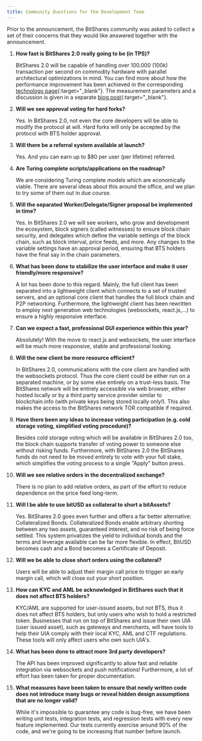 ```yaml
---
title: Community Questions for the Development Team
---
```


Prior to the announcement, the BitShares community was asked to collect a set of their concerns that they would like
answered together with the announcement.

<!--more-->

1. **How fast is BitShares 2.0 really going to be (in TPS)?**

   BitShares 2.0 will be capable of handling over 100.000 (100k) transaction per second on commodity hardware with
   parallel architectural optimizations in mind. You can find more about how the performance improvement has been
   achieved in the corresponding [technology page](/technology/high-performance-and-scalability){:target="_blank"}. The measurement parameters and a discussion is given in a separate
   [blog post](/blog/2015/06/08/measuring-performance/){:target="_blank"}.

2. **Will we see approval voting for hard forks?**

   Yes. In BitShares 2.0, not even the core developers will be able to modify the protocol at will. Hard forks will only
   be accepted by the protocol with BTS holder approval.

3. **Will there be a referral system available at launch?**

   Yes. And you can earn up to $80 per user (per lifetime) referred.

4. **Are Turing complete scripts/applications on the roadmap?**

   We are considering Turing complete models which are economically viable.  There are several ideas about this around
   the office, and we plan to try some of them out in due course.

5. **Will the separated Worker/Delegate/Signer proposal be implemented in time?**

   Yes. In BitShares 2.0 we will see workers, who grow and development the ecosystem, block signers (called witnesses)
   to ensure block chain security, and delegates which define the variable settings of the
   block chain, such as block interval, price feeds, and more.  Any changes to the variable settings have an
   approval period, ensuring that BTS holders have the final say in the chain parameters.

6. **What has been done to stabilize the user interface and make it user friendly/more responsive?**

   A lot has been done to this regard. Mainly, the full client has been separated into a lightweight client which
   connects to a set of trusted servers, and an optional core client that handles the full block chain and P2P
   networking. Furthermore, the lightweight client has been rewritten to employ next generation web technologies
   (websockets, react.js,...) to ensure a highly responsive interface.

7. **Can we expect a fast, professional GUI experience within this year?**

   Absolutely! With the move to react.js and websockets, the user interface will be much more responsive, stable and
   professional looking.

8. **Will the new client be more resource efficient?**

   In BitShares 2.0, communications with the core client are handled with the websockets protocol. Thus the core client
   could be either run on a separated machine, or by some else entirely on a trust-less basis. The BitShares network
   will be entirely accessible via web browser, either hosted locally or by a third party service provider similar to
   blockchain.info (with private keys being stored locally only!). This also makes the access to the BitShares network
   TOR compatible if required.

9. **Have there been any ideas to increase voting participation (e.g. cold storage voting, simplified voting procedure)?**

   Besides cold storage voting which will be available in BitShares 2.0 too, the block chain supports transfer of voting
   power to someone else without risking funds. Furthermore, with BitShares 2.0 the BitShares funds do not need to be
   moved entirely to vote with your full stake, which simplifies the voting process to a single "Apply" button press.

10. **Will we see relative orders in the decentralized exchange?**

    There is no plan to add relative orders, as part of the effort to reduce dependence on the price feed long-term.

11. **Will I be able to use bitUSD as collateral to short a bitAssets?**

    Yes. BitShares 2.0 goes even further and offers a far better alternative: Collateralized Bonds. Collateralized Bonds
    enable arbitrary shorting between any two assets, guaranteed interest, and no risk of being force settled.   This
    system privatizes the yield to individual bonds and the terms and leverage available can be far more flexible.  In
    effect, BitUSD becomes cash and a Bond becomes a Certificate of Deposit.

12. **Will we be able to close short orders using the collateral?**

    Users will be able to adjust their margin call price to trigger an early margin call, which will close out your
    short position.

13. **How can KYC and AML be acknowledged in BitShares such that it does not affect BTS holders?**

    KYC/AML are supported for user-issued assets, but not BTS, thus it does not affect BTS holders, but only users who
    wish to hold a restricted token.  Businesses that run on top of BitShares and issue their own UIA (user issued asset),
    such as gateways and merchants, will have tools to help their UIA comply with their local KYC, AML and CTF regulations.
    These tools will only affect users who own such UIA's.

14. **What has been done to attract more 3rd party developers?**

    The API has been improved significantly to allow fast and reliable integration via websockets and push
    notifications! Furthermore, a lot of effort has been taken for proper documentation.

15. **What measures have been taken to ensure that newly written code does not introduce many bugs or reveal hidden design assumptions that are no longer valid?**

    While it's impossible to guarantee any code is bug-free, we have been writing unit tests, integration tests, and
    regression tests with every new feature implemented. Our tests currently exercise around 90% of the code, and we're
    going to be increasing that number before launch.
